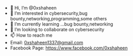 - 👋 Hi, I’m @0xshaheen
- 👀 I’m interested in cybersecurity,bug bounty,networking,programming,some others
- 🌱 I’m currently learning ...bug bounty,networking
- 💞️ I’m looking to collaborate on cybersecurity
- 📫 How to reach me 
- Email: 0xshaheen1337@gmail.com
- Facebook Page: https://www.facebook.com/0xshaheen

<!---
0xshaheen/0xshaheen is a ✨ special ✨ repository because its `README.md` (this file) appears on your GitHub profile.
You can click the Preview link to take a look at your changes.
--->
